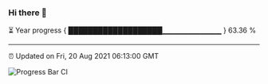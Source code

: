 ### Hi there 👋

⏳ Year progress { ███████████████████▁▁▁▁▁▁▁▁▁▁▁ } 63.36 %

---

⏰ Updated on Fri, 20 Aug 2021 06:13:00 GMT

![Progress Bar CI](https://github.com/liununu/liununu/workflows/Progress%20Bar%20CI/badge.svg)
